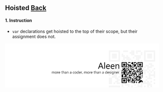 ## Hoisted [**Back**](./../README.md)

#### 1. Instruction

- `var` declarations get hoisted to the top of their scope, but their assignment does not.


<a href="http://aleen42.github.io/" target="_blank" ><img src="./../pic/tail.gif"></a>